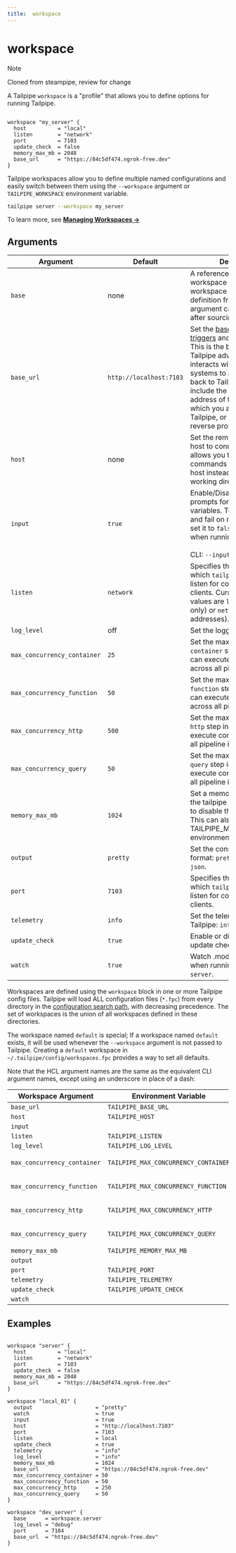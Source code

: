 ```yaml
---
title:  workspace
---
```

# workspace 

>[!NOTE]
>Cloned from steampipe, review for change

A Tailpipe `workspace` is a "profile" that allows you to define options for running Tailpipe.  

```hcl

workspace "my_server" {
  host          = "local"
  listen        = "network"
  port          = 7103
  update_check  = false
  memory_max_mb = 2048
  base_url      = "https://84c5df474.ngrok-free.dev"
}
```

Tailpipe workspaces allow you to define multiple named configurations and easily switch between them using the `--workspace` argument or `TAILPIPE_WORKSPACE` 
environment variable. 

```bash
tailpipe server --workspace my_server
```

To learn more, see **[Managing Workspaces →](/docs/run/workspaces)**


## Arguments

| Argument            |    Default  | Description
|---------------------|-----------------------------------------------|-----------------------------------------
| `base`              | none                         | A reference to a named workspace resource that this workspace should source its definition from. Any argument can be overridden after sourcing via base.
| `base_url`          | `http://localhost:7103`      | Set the [base URL](/docs/reference/env-vars/tailpipe_base_url) to use for [triggers](/docs/tailpipe-hcl/trigger) and [integrations](/docs/reference/config-files/integration).  This is the base URL that Tailpipe advertises when it interacts with external systems to allow them to call back to Tailpipe.  This may include the DNS or IP address of the system on which you are running Tailpipe, or it may be a reverse proxy such as [ngrok](https://ngrok.com/).
| `host`              | none                         | Set the remote Tailpipe API host to connect to.  This allows you to run Tailpipe commands against a tailpipe host instead of the current working directory.
| `input`             | `true`                       | Enable/Disable interactive prompts for missing variables.  To disable prompts and fail on missing variables, set it to `false`. This is useful when running from scripts.   <br /> <br /> CLI: `--input`
| `listen`            | `network`                    | Specifies the IP addresses on which `tailpipe server` will listen for connections from clients. Currently supported values are `local` (localhost only) or `network` (all IP addresses).
| `log_level`         | off                          | Set the logging output level
| `max_concurrency_container` | `25` | Set the maximum number of `container` step instances that can execute concurrently across all pipeline instances.
| `max_concurrency_function`  | `50` | Set the maximum number of `function` step instances that can execute concurrently across all pipeline instances.
| `max_concurrency_http`      | `500` | Set the maximum number of `http` step instances that can execute concurrently across all pipeline instances.
| `max_concurrency_query`    | `50` | Set the maximum number of `query` step instances that can execute concurrently across all pipeline instances.
| `memory_max_mb`     | `1024`                       | Set a memory soft limit for the tailpipe process. Set to 0 to disable the memory limit. This can also be set via the TAILPIPE_MEMORY_MAX_MB environment variable.
| `output`            | `pretty`                     | Set the console output format: `pretty`, `plain`, `yaml` or `json`.
| `port`              | `7103`                       | Specifies the TCP port on which `tailpipe server` will listen for connections from clients. 
| `telemetry`         | `info`                       | Set the telemetry level in Tailpipe: `info` or `none` 
| `update_check`      | `true`                       | Enable or disable automatic update checking.
| `watch`             | `true`                       | Watch .mod files for changes when running `tailpipe server`.



Workspaces are defined using the `workspace` block in one or more Tailpipe config files.  Tailpipe will load ALL configuration files (`*.fpc`) from every directory in the [configuration search path](/docs/reference/env-vars/tailpipe_config_path), with decreasing precedence. The set of workspaces is the union of all workspaces defined in these directories.  

The workspace named `default` is special; If a workspace named `default` exists, it will be used whenever the `--workspace` argument is not passed to Tailpipe.  Creating a `default` workspace in `~/.tailpipe/config/workspaces.fpc` provides a way to set all defaults.


Note that the HCL argument names are the same as the equivalent CLI argument names,
except using an underscore in place of a dash:

| Workspace Argument | Environment Variable    | Argument             
|--------------------|-------------------------|----------------------
| `base_url`         | `TAILPIPE_BASE_URL`     | `--base-url`
| `host`             | `TAILPIPE_HOST`         | `--host`
| `input`            |                         | `--input` 
| `listen`           | `TAILPIPE_LISTEN`       | `--listen` 
| `log_level`        | `TAILPIPE_LOG_LEVEL`    |
| `max_concurrency_container` | `TAILPIPE_MAX_CONCURRENCY_CONTAINER` |  `--max-concurrency-container`
| `max_concurrency_function` | `TAILPIPE_MAX_CONCURRENCY_FUNCTION` |  `--max-concurrency-function`
| `max_concurrency_http` | `TAILPIPE_MAX_CONCURRENCY_HTTP` |  `--max-concurrency-http`
| `max_concurrency_query` | `TAILPIPE_MAX_CONCURRENCY_QUERY` |  `--max-concurrency-query`
| `memory_max_mb`    | `TAILPIPE_MEMORY_MAX_MB`|
| `output`           |                         | `--output`
| `port`             | `TAILPIPE_PORT`         | `--port`
| `telemetry`        | `TAILPIPE_TELEMETRY`    |
| `update_check`     | `TAILPIPE_UPDATE_CHECK` | 
| `watch`            |                         | `--watch`


## Examples


```hcl

workspace "server" {
  host          = "local"
  listen        = "network"
  port          = 7103
  update_check  = false
  memory_max_mb = 2048
  base_url      = "https://84c5df474.ngrok-free.dev"
}

workspace "local_01" {
  output                    = "pretty"
  watch                     = true
  input                     = true
  host                      = "http://localhost:7103"
  port                      = 7103
  listen                    = local
  update_check              = true
  telemetry                 = "info"
  log_level                 = "info"
  memory_max_mb             = 1024
  base_url                  = "https://84c5df474.ngrok-free.dev"
  max_concurrency_container = 50
  max_concurrency_function  = 50
  max_concurrency_http      = 250
  max_concurrency_query     = 50
}

workspace "dev_server" {
  base      = workspace.server
  log_level = "debug"
  port      = 7104
  base_url  = "https://84c5df474.ngrok-free.dev"
}
```